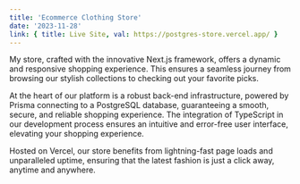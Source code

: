 ```yaml
---
title: 'Ecommerce Clothing Store'
date: '2023-11-28'
link: { title: Live Site, val: https://postgres-store.vercel.app/ }
---
```


My store, crafted with the innovative Next.js framework, offers a dynamic and responsive shopping experience. This ensures a seamless journey from browsing our stylish collections to checking out your favorite picks.

At the heart of our platform is a robust back-end infrastructure, powered by Prisma connecting to a PostgreSQL database, guaranteeing a smooth, secure, and reliable shopping experience. The integration of TypeScript in our development process ensures an intuitive and error-free user interface, elevating your shopping experience.

Hosted on Vercel, our store benefits from lightning-fast page loads and unparalleled uptime, ensuring that the latest fashion is just a click away, anytime and anywhere.

